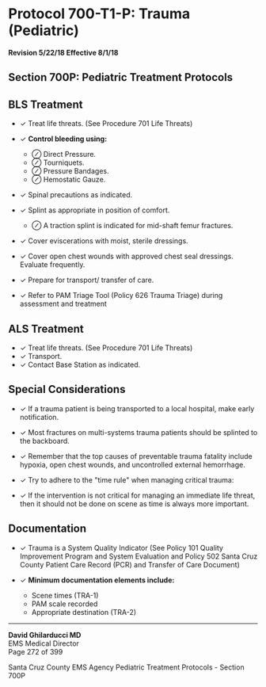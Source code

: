 # Protocol 700-T1-P: Trauma (Pediatric)

**Revision 5/22/18 Effective 8/1/18**

## Section 700P: Pediatric Treatment Protocols

## BLS Treatment

- ✓ Treat life threats. (See Procedure 701 Life Threats)

- ✓ **Control bleeding using:**
  - ⊘ Direct Pressure.
  - ⊘ Tourniquets.
  - ⊘ Pressure Bandages.
  - ⊘ Hemostatic Gauze.

- ✓ Spinal precautions as indicated.

- ✓ Splint as appropriate in position of comfort.
  - ⊘ A traction splint is indicated for mid-shaft femur fractures.

- ✓ Cover eviscerations with moist, sterile dressings.

- ✓ Cover open chest wounds with approved chest seal dressings. Evaluate frequently.

- ✓ Prepare for transport/ transfer of care.

- ✓ Refer to PAM Triage Tool (Policy 626 Trauma Triage) during assessment and treatment

## ALS Treatment

- ✓ Treat life threats. (See Procedure 701 Life Threats)
- ✓ Transport.
- ✓ Contact Base Station as indicated.

## Special Considerations

- ✓ If a trauma patient is being transported to a local hospital, make early notification.

- ✓ Most fractures on multi-systems trauma patients should be splinted to the backboard.

- ✓ Remember that the top causes of preventable trauma fatality include hypoxia, open chest wounds, and uncontrolled external hemorrhage.

- ✓ Try to adhere to the "time rule" when managing critical trauma:

- ✓ If the intervention is not critical for managing an immediate life threat, then it should not be done on scene as time is always more important.

## Documentation

- ✓ Trauma is a System Quality Indicator (See Policy 101 Quality Improvement Program and System Evaluation and Policy 502 Santa Cruz County Patient Care Record (PCR) and Transfer of Care Document)

- ✓ **Minimum documentation elements include:**
  - Scene times (TRA-1)
  - PAM scale recorded
  - Appropriate destination (TRA-2)

---

**David Ghilarducci MD**  
EMS Medical Director  
Page 272 of 399

Santa Cruz County EMS Agency Pediatric Treatment Protocols - Section 700P

